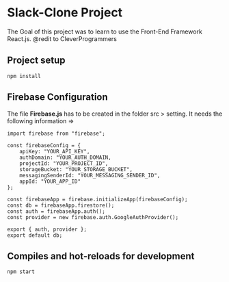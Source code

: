 # Slack-Clone Project

The Goal of this project was to learn to use the Front-End Framework React.js.
@redit to CleverProgrammers

## Project setup

```
npm install
```

## Firebase Configuration

The file **Firebase.js** has to be created in the folder src > setting.
It needs the following information =>

```
import firebase from "firebase";

const firebaseConfig = {
    apiKey: "YOUR_API_KEY",
    authDomain: "YOUR_AUTH_DOMAIN,
    projectId: "YOUR_PROJECT_ID",
    storageBucket: "YOUR_STORAGE_BUCKET",
    messagingSenderId: "YOUR_MESSAGING_SENDER_ID",
    appId: "YOUR_APP_ID"
};

const firebaseApp = firebase.initializeApp(firebaseConfig);
const db = firebaseApp.firestore();
const auth = firebaseApp.auth();
const provider = new firebase.auth.GoogleAuthProvider();

export { auth, provider };
export default db;
```

## Compiles and hot-reloads for development

```
npm start
```
